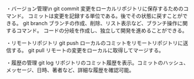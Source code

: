 ・バージョン管理\n
git commit 
変更をローカルリポジトリに保存するためのコマンド。
コミットは変更を記録する単位である。後でその状態に戻すことができる。
git branch
ブランチの作成、削除、リスト表示など、ブランチ操作に関するコマンド。
コードの分岐を作成し、独立して開発を進めることができる。

・リモートリポジトリ
git push 
ローカルのコミットをリモートリポジトリに送信する。
git pull
リモートの変更をローカルに取得してマージする。

・履歴の管理
git log
リポジトリのコミット履歴を表示。コミットのハッシュ、メッセージ、日時、著者など、詳細な履歴を確認可能。


